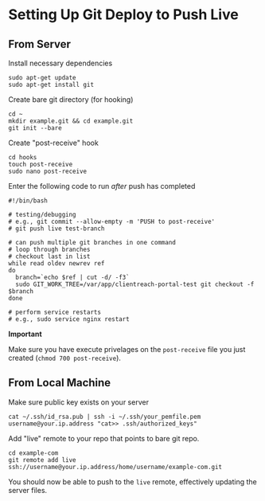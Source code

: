 # Setting Up Git Deploy to Push Live

## From Server

Install necessary dependencies
```
sudo apt-get update
sudo apt-get install git
```

Create bare git directory (for hooking)
```
cd ~
mkdir example.git && cd example.git
git init --bare
```

Create "post-receive" hook
```
cd hooks
touch post-receive
sudo nano post-receive
```

Enter the following code to run *after* push has completed
```
#!/bin/bash

# testing/debugging
# e.g., git commit --allow-empty -m 'PUSH to post-receive'
# git push live test-branch

# can push multiple git branches in one command
# loop through branches
# checkout last in list
while read oldev newrev ref
do
  branch=`echo $ref | cut -d/ -f3`
  sudo GIT_WORK_TREE=/var/app/clientreach-portal-test git checkout -f $branch
done

# perform service restarts
# e.g., sudo service nginx restart
```

**Important**

Make sure you have execute privelages on the `post-receive` file you just created (`chmod 700 post-receive`).

## From Local Machine

Make sure public key exists on your server
```
cat ~/.ssh/id_rsa.pub | ssh -i ~/.ssh/your_pemfile.pem username@your.ip.address "cat>> .ssh/authorized_keys"
```

Add "live" remote to your repo that points to bare git repo.
```
cd example-com
git remote add live ssh://username@your.ip.address/home/username/example-com.git
```

You should now be able to push to the `live` remote, effectively updating the server files.
